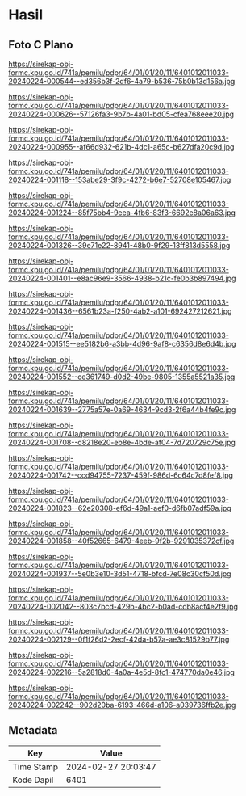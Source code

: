 # Hasil

## Foto C Plano

https://sirekap-obj-formc.kpu.go.id/741a/pemilu/pdpr/64/01/01/20/11/6401012011033-20240224-000544--ed356b3f-2df6-4a79-b536-75b0b13d156a.jpg

https://sirekap-obj-formc.kpu.go.id/741a/pemilu/pdpr/64/01/01/20/11/6401012011033-20240224-000626--57126fa3-9b7b-4a01-bd05-cfea768eee20.jpg

https://sirekap-obj-formc.kpu.go.id/741a/pemilu/pdpr/64/01/01/20/11/6401012011033-20240224-000955--af66d932-621b-4dc1-a65c-b627dfa20c9d.jpg

https://sirekap-obj-formc.kpu.go.id/741a/pemilu/pdpr/64/01/01/20/11/6401012011033-20240224-001118--153abe29-3f9c-4272-b6e7-52708e105467.jpg

https://sirekap-obj-formc.kpu.go.id/741a/pemilu/pdpr/64/01/01/20/11/6401012011033-20240224-001224--85f75bb4-9eea-4fb6-83f3-6692e8a06a63.jpg

https://sirekap-obj-formc.kpu.go.id/741a/pemilu/pdpr/64/01/01/20/11/6401012011033-20240224-001326--39e71e22-8941-48b0-9f29-13ff813d5558.jpg

https://sirekap-obj-formc.kpu.go.id/741a/pemilu/pdpr/64/01/01/20/11/6401012011033-20240224-001401--e8ac96e9-3566-4938-b21c-fe0b3b897494.jpg

https://sirekap-obj-formc.kpu.go.id/741a/pemilu/pdpr/64/01/01/20/11/6401012011033-20240224-001436--6561b23a-f250-4ab2-a101-692427212621.jpg

https://sirekap-obj-formc.kpu.go.id/741a/pemilu/pdpr/64/01/01/20/11/6401012011033-20240224-001515--ee5182b6-a3bb-4d96-9af8-c6356d8e6d4b.jpg

https://sirekap-obj-formc.kpu.go.id/741a/pemilu/pdpr/64/01/01/20/11/6401012011033-20240224-001552--ce361749-d0d2-49be-9805-1355a5521a35.jpg

https://sirekap-obj-formc.kpu.go.id/741a/pemilu/pdpr/64/01/01/20/11/6401012011033-20240224-001639--2775a57e-0a69-4634-9cd3-2f6a44b4fe9c.jpg

https://sirekap-obj-formc.kpu.go.id/741a/pemilu/pdpr/64/01/01/20/11/6401012011033-20240224-001708--d8218e20-eb8e-4bde-af04-7d720729c75e.jpg

https://sirekap-obj-formc.kpu.go.id/741a/pemilu/pdpr/64/01/01/20/11/6401012011033-20240224-001742--ccd94755-7237-459f-986d-6c64c7d8fef8.jpg

https://sirekap-obj-formc.kpu.go.id/741a/pemilu/pdpr/64/01/01/20/11/6401012011033-20240224-001823--62e20308-ef6d-49a1-aef0-d6fb07adf59a.jpg

https://sirekap-obj-formc.kpu.go.id/741a/pemilu/pdpr/64/01/01/20/11/6401012011033-20240224-001858--40f52665-6479-4eeb-9f2b-9291035372cf.jpg

https://sirekap-obj-formc.kpu.go.id/741a/pemilu/pdpr/64/01/01/20/11/6401012011033-20240224-001937--5e0b3e10-3d51-4718-bfcd-7e08c30cf50d.jpg

https://sirekap-obj-formc.kpu.go.id/741a/pemilu/pdpr/64/01/01/20/11/6401012011033-20240224-002042--803c7bcd-429b-4bc2-b0ad-cdb8acf4e2f9.jpg

https://sirekap-obj-formc.kpu.go.id/741a/pemilu/pdpr/64/01/01/20/11/6401012011033-20240224-002129--0f1f26d2-2ecf-42da-b57a-ae3c81529b77.jpg

https://sirekap-obj-formc.kpu.go.id/741a/pemilu/pdpr/64/01/01/20/11/6401012011033-20240224-002216--5a2818d0-4a0a-4e5d-8fc1-474770da0e46.jpg

https://sirekap-obj-formc.kpu.go.id/741a/pemilu/pdpr/64/01/01/20/11/6401012011033-20240224-002242--902d20ba-6193-466d-a106-a039736ffb2e.jpg


## Metadata

| Key        | Value               |
| ---------- | ------------------- |
| Time Stamp | 2024-02-27 20:03:47 |
| Kode Dapil | 6401                |




